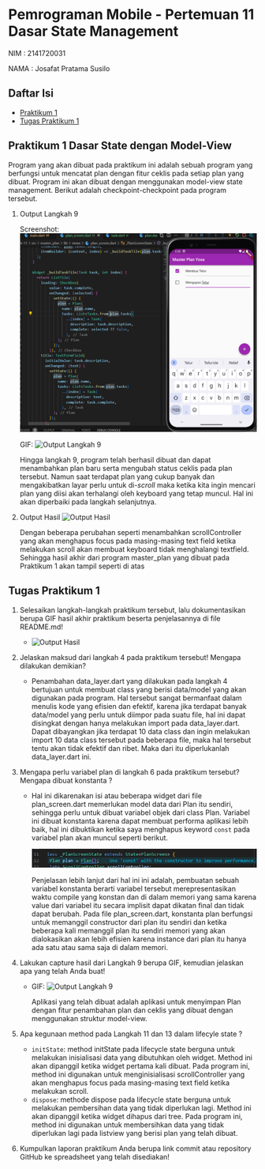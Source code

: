 # Pemrograman Mobile - Pertemuan 11 Dasar State Management

NIM :  2141720031

NAMA : Josafat Pratama Susilo

## Daftar Isi

- [Praktikum 1](#praktikum-1-dasar-state-dengan-model-view)
- [Tugas Praktikum 1](#tugas-praktikum-1)

## Praktikum 1 Dasar State dengan Model-View

Program yang akan dibuat pada praktikum ini adalah sebuah program yang berfungsi untuk mencatat plan dengan fitur ceklis pada setiap plan yang dibuat. Program ini akan dibuat dengan menggunakan model-view state management. Berikut adalah checkpoint-checkpoint pada program tersebut.

1. Output Langkah 9

    Screenshot:
    ![Output Langkah 9](docs/praktikum_1_9.png)

    GIF:
    ![Output Langkah 9](docs/praktikum_1_9.gif)

    Hingga langkah 9, program telah berhasil dibuat dan dapat menambahkan plan baru serta mengubah status ceklis pada plan tersebut. Namun saat terdapat plan yang cukup banyak dan mengakibatkan layar perlu untuk di-_scroll_ maka ketika kita ingin mencari plan yang diisi akan terhalangi oleh keyboard yang tetap muncul. Hal ini akan diperbaiki pada langkah selanjutnya.

2. Output Hasil
   ![Output Hasil](docs/praktikum_1_hasil.gif)

   Dengan beberapa perubahan seperti menambahkan scrollController yang akan menghapus focus pada masing-masing text field ketika melakukan scroll akan membuat keyboard tidak menghalangi textfield. Sehingga hasil akhir dari program master_plan yang dibuat pada Praktikum 1 akan tampil seperti di atas


## Tugas Praktikum 1

1. Selesaikan langkah-langkah praktikum tersebut, lalu dokumentasikan berupa GIF hasil akhir praktikum beserta penjelasannya di file README.md!

    - ![Output Hasil](docs/praktikum_1_hasil.gif)

2. Jelaskan maksud dari langkah 4 pada praktikum tersebut! Mengapa dilakukan demikian?

    - Penambahan data_layer.dart yang dilakukan pada langkah 4 bertujuan untuk membuat class yang berisi data/model yang akan digunakan pada program. Hal tersebut sangat bermanfaat dalam menulis kode yang efisien dan efektif, karena jika terdapat banyak data/model yang perlu untuk diimpor pada suatu file, hal ini dapat disingkat dengan hanya melakukan import pada data_layer.dart. Dapat dibayangkan jika terdapat 10 data class dan ingin melakukan import 10 data class tersebut pada beberapa file, maka hal tersebut tentu akan tidak efektif dan ribet. Maka dari itu diperlukanlah data_layer.dart ini.

3. Mengapa perlu variabel plan di langkah 6 pada praktikum tersebut? Mengapa dibuat konstanta ?

    - Hal ini dikarenakan isi atau beberapa widget dari file plan_screen.dart memerlukan model data dari Plan itu sendiri, sehingga perlu untuk dibuat variabel objek dari class Plan. Variabel ini dibuat konstanta karena dapat membuat performa aplikasi lebih baik, hal ini dibuktikan ketika saya menghapus keyword `const` pada variabel plan akan muncul seperti berikut.

        ![Output Langkah 6](docs/tugas_praktikum_3_.gif.png)

        Penjelasan lebih lanjut dari hal ini ini adalah, pembuatan sebuah variabel konstanta berarti variabel tersebut merepresentasikan waktu compile yang konstan dan di dalam memori yang sama karena value dari variabel itu secara implisit dapat dikatan final dan tidak dapat berubah. Pada file plan_screen.dart, konstanta plan berfungsi untuk memanggil constructor dari plan itu sendiri dan ketika beberapa kali memanggil plan itu sendiri memori yang akan dialokasikan akan lebih efisien karena instance dari plan itu hanya ada satu atau sama saja di dalam memori.

4. Lakukan capture hasil dari Langkah 9 berupa GIF, kemudian jelaskan apa yang telah Anda buat!

    - GIF:
        ![Output Langkah 9](docs/praktikum_1_9.gif)

        Aplikasi yang telah dibuat adalah aplikasi untuk menyimpan Plan dengan fitur penambahan plan dan ceklis yang dibuat dengan menggunakan struktur model-view.

5. Apa kegunaan method pada Langkah 11 dan 13 dalam lifecyle state ?

    - `initState`: method initState pada lifecycle state berguna untuk melakukan inisialisasi data yang dibutuhkan oleh widget. Method ini akan dipanggil ketika widget pertama kali dibuat. Pada program ini, method ini digunakan untuk menginisialisasi scrollController yang akan menghapus focus pada masing-masing text field ketika melakukan scroll.
    - `dispose`: methode dispose pada lifecycle state berguna untuk melakukan pembersihan data yang tidak diperlukan lagi. Method ini akan dipanggil ketika widget dihapus dari tree. Pada program ini, method ini digunakan untuk membersihkan data yang tidak diperlukan lagi pada listview yang berisi plan yang telah dibuat.

6. Kumpulkan laporan praktikum Anda berupa link commit atau repository GitHub ke spreadsheet yang telah disediakan!